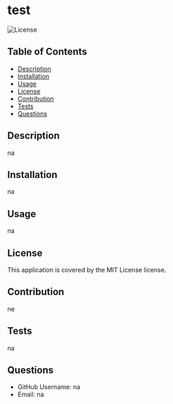 # test

![License](https://img.shields.io/badge/license-MIT%20License-brightgreen)


## Table of Contents 
- [Description](#description)
- [Installation](#installation)
- [Usage](#usage)
- [License](#license)
- [Contribution](#contribution)
- [Tests](#tests)
- [Questions](#questions)

## Description 
na

## Installation
na

## Usage
na

## License
This application is covered by the MIT License license.

## Contribution
ne

## Tests
na

## Questions
- GitHub Username: na
- Email: na


